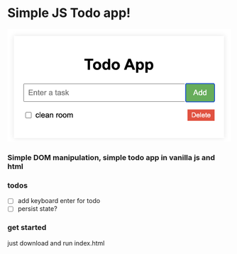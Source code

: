 # Simple JS Todo app!
![](./img/js-todos-git.png)

### Simple DOM manipulation, simple todo app in vanilla js and html
### todos
- [ ] add keyboard enter for todo
- [ ] persist state?
### get started
just download and run index.html